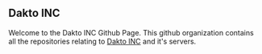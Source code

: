 ## Dakto INC
Welcome to the Dakto INC Github Page. This github organization contains all the repositories relating to [Dakto INC](https://daktoinc.co.uk) and it's servers.
